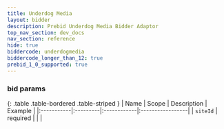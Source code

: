 ```yaml
---
title: Underdog Media
layout: bidder
description: Prebid Underdog Media Bidder Adaptor
top_nav_section: dev_docs
nav_section: reference
hide: true
biddercode: underdogmedia
biddercode_longer_than_12: true
prebid_1_0_supported: true
---
```


### bid params

{: .table .table-bordered .table-striped }
| Name | Scope | Description | Example |
|:-----------|:---------|:------------|:-----------------|
| `siteId` | required | | |
